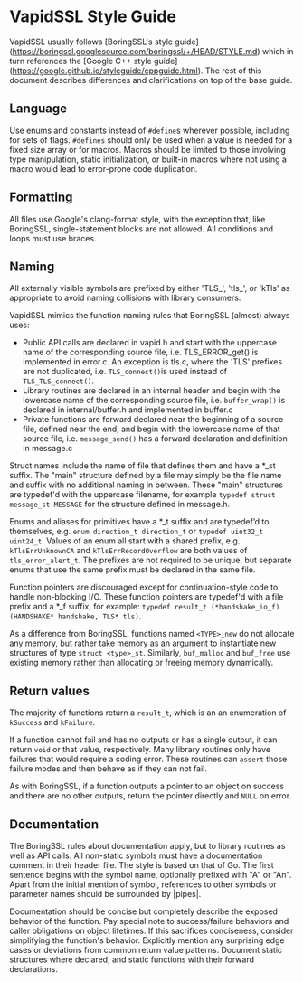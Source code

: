 # VapidSSL Style Guide

VapidSSL usually follows [BoringSSL's style guide]
(https://boringssl.googlesource.com/boringssl/+/HEAD/STYLE.md) which in turn
references the [Google C++ style guide]
(https://google.github.io/styleguide/cppguide.html). The rest of this document
describes differences and clarifications on top of the base guide.


## Language

Use enums and constants instead of `#define`s wherever possible, including for
sets of flags. `#defines` should only be used when a value is needed for a
fixed size array or for macros.  Macros should be limited to those involving
type manipulation, static initialization, or built-in macros where not using a
macro would lead to error-prone code duplication.


## Formatting

All files use Google's clang-format style, with the exception that, like
BoringSSL, single-statement blocks are not allowed. All conditions and loops
must use braces.


## Naming

All externally visible symbols are prefixed by either 'TLS_', 'tls_', or 'kTls'
as appropriate to avoid naming collisions with library consumers.

VapidSSL mimics the function naming rules that BoringSSL (almost) always uses:
  * Public API calls are declared in vapid.h and start with the uppercase name
    of the corresponding source file, i.e. TLS_ERROR_get() is implemented in
    error.c. An exception is tls.c, where the 'TLS' prefixes are not duplicated,
    i.e. `TLS_connect()`is used instead of `TLS_TLS_connect()`.
  * Library routines are declared in an internal header and begin with the
    lowercase name of the corresponding source file, i.e. `buffer_wrap()` is
    declared in internal/buffer.h and implemented in buffer.c
  * Private functions are forward declared near the beginning of a source file,
    defined near the end, and begin with the lowercase name of that source file,
    i.e. `message_send()` has a forward declaration and definition in message.c

Struct names include the name of file that defines them and have a *_st suffix.
The "main" structure defined by a file may simply be the file name and suffix
with no additional naming in between. These "main" structures are typedef'd with
the uppercase filename, for example `typedef struct message_st MESSAGE` for the
structure defined in message.h.

Enums and aliases for primitives have a *_t suffix and are typedef’d to
themselves, e.g. `enum direction_t direction_t` or `typedef uint32_t uint24_t`.
Values of an enum all start with a shared prefix, e.g. `kTlsErrUnknownCA` and
`kTlsErrRecordOverflow` are both values of `tls_error_alert_t`.  The prefixes
are not required to be unique, but separate enums that use the same prefix must
be declared in the same file.

Function pointers are discouraged except for continuation-style code to handle
non-blocking I/O. These function pointers are typedef'd with a file prefix and a
*_f suffix, for example:
`typedef result_t (*handshake_io_f)(HANDSHAKE* handshake, TLS* tls)`.

As a difference from BoringSSL, functions named `<TYPE>_new` do not allocate any
memory, but rather take memory as an argument to instantiate new structures of
type `struct <type>_st`.  Similarly, `buf_malloc` and `buf_free` use existing
memory rather than allocating or freeing memory dynamically.


## Return values

The majority of functions return a `result_t`, which is an an enumeration of
`kSuccess` and `kFailure`.

If a function cannot fail and has no outputs or has a single output, it can
return `void` or that value, respectively.  Many library routines only have
failures that would require a coding error.  These routines can `assert` those
failure modes and then behave as if they can not fail.

As with BoringSSL, if a function outputs a pointer to an object on success and
there are no other outputs, return the pointer directly and `NULL` on error.


## Documentation

The BoringSSL rules about documentation apply, but to library routines as well
as API calls.  All non-static symbols must have a documentation comment in their
header file. The style is based on that of Go. The first sentence begins with
the symbol name, optionally prefixed with "A" or "An". Apart from the
initial mention of symbol, references to other symbols or parameter
names should be surrounded by |pipes|.

Documentation should be concise but completely describe the exposed
behavior of the function. Pay special note to success/failure behaviors
and caller obligations on object lifetimes. If this sacrifices
conciseness, consider simplifying the function's behavior. Explicitly mention
any surprising edge cases or deviations from common return value patterns.
Document static structures where declared, and static functions with their
forward declarations.
